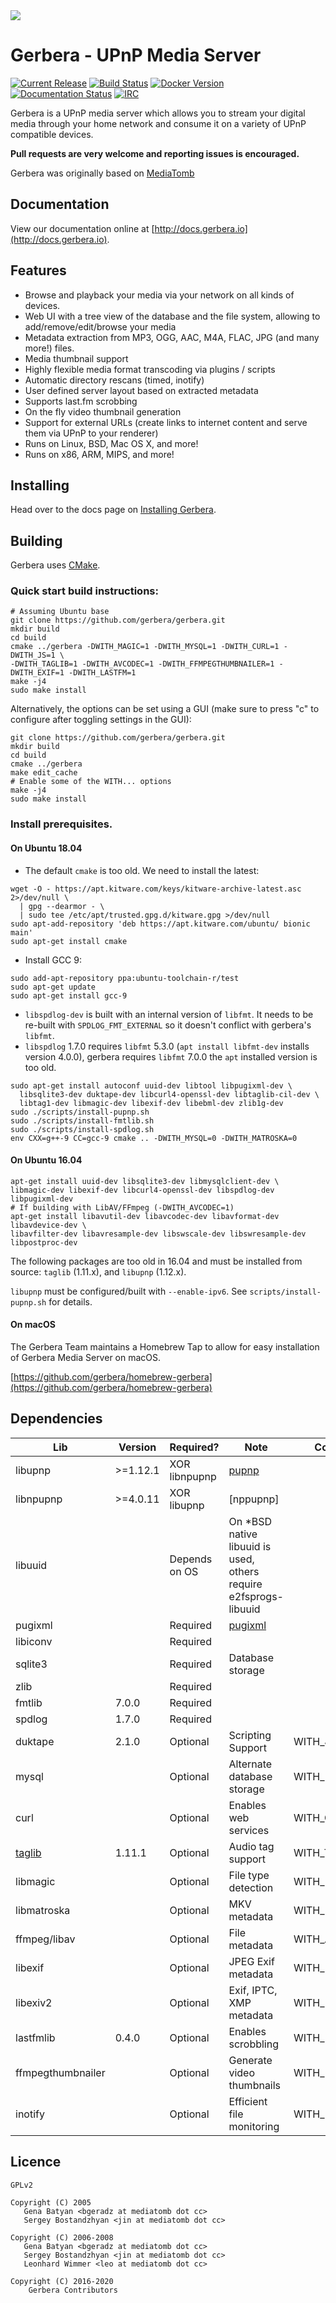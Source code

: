 <img src="https://github.com/gerbera/gerbera/blob/master/artwork/logo-horiz.png?raw=true" />

# Gerbera - UPnP Media Server

 [![Current Release](https://img.shields.io/github/release/gerbera/gerbera.svg?style=for-the-badge)](https://github.com/gerbera/gerbera/releases/latest) [![Build Status](https://img.shields.io/github/workflow/status/gerbera/gerbera/CI%20validation?style=for-the-badge)](https://github.com/gerbera/gerbera/actions?query=workflow%3A%22CI+validation%22+branch%3Amaster) [![Docker Version](https://img.shields.io/docker/v/gerbera/gerbera?color=teal&label=docker&logoColor=white&sort=semver&style=for-the-badge)](https://hub.docker.com/r/gerbera/gerbera/tags?name=v) [![Documentation Status](https://img.shields.io/readthedocs/gerbera?style=for-the-badge)](http://docs.gerbera.io/en/latest/?badge=latest) [![IRC](https://img.shields.io/badge/IRC-on%20freenode-orange.svg?style=for-the-badge)](https://webchat.freenode.net/?channels=#gerbera)

Gerbera is a UPnP media server which allows you to stream your digital media through your home network and consume it on a variety of UPnP compatible devices.

**Pull requests are very welcome and reporting issues is encouraged.**

Gerbera was originally based on [MediaTomb](http://web.archive.org/web/20170911172945/http://mediatomb.cc/)

## Documentation

View our documentation online at [http://docs.gerbera.io](http://docs.gerbera.io).

## Features

* Browse and playback your media via your network on all kinds of devices.
* Web UI with a tree view of the database and the file system, allowing to add/remove/edit/browse your media
* Metadata extraction from MP3, OGG, AAC, M4A, FLAC, JPG (and many more!) files.
* Media thumbnail support
* Highly flexible media format transcoding via plugins / scripts
* Automatic directory rescans (timed, inotify)
* User defined server layout based on extracted metadata
* Supports last.fm scrobbing
* On the fly video thumbnail generation
* Support for external URLs (create links to internet content and serve them via UPnP to your renderer)
* Runs on Linux, BSD, Mac OS X, and more!
* Runs on x86, ARM, MIPS, and more!

## Installing

Head over to the docs page on [Installing Gerbera](http://docs.gerbera.io/en/latest/install.html).

## Building

Gerbera uses [CMake].

### Quick start build instructions:

```
# Assuming Ubuntu base
git clone https://github.com/gerbera/gerbera.git
mkdir build
cd build
cmake ../gerbera -DWITH_MAGIC=1 -DWITH_MYSQL=1 -DWITH_CURL=1 -DWITH_JS=1 \
-DWITH_TAGLIB=1 -DWITH_AVCODEC=1 -DWITH_FFMPEGTHUMBNAILER=1 -DWITH_EXIF=1 -DWITH_LASTFM=1
make -j4
sudo make install
```
Alternatively, the options can be set using a GUI (make sure to press "c" to configure after toggling settings in the GUI):
```
git clone https://github.com/gerbera/gerbera.git
mkdir build
cd build
cmake ../gerbera
make edit_cache
# Enable some of the WITH... options
make -j4
sudo make install
```

### Install prerequisites.

#### On Ubuntu 18.04

* The default `cmake` is too old. We need to install the latest:
```
wget -O - https://apt.kitware.com/keys/kitware-archive-latest.asc 2>/dev/null \
  | gpg --dearmor - \
  | sudo tee /etc/apt/trusted.gpg.d/kitware.gpg >/dev/null
sudo apt-add-repository 'deb https://apt.kitware.com/ubuntu/ bionic main'
sudo apt-get install cmake
```

* Install GCC 9:
```
sudo add-apt-repository ppa:ubuntu-toolchain-r/test
sudo apt-get update
sudo apt-get install gcc-9
```

* `libspdlog-dev` is built with an internal version of `libfmt`. It needs to be
  re-built with `SPDLOG_FMT_EXTERNAL` so it doesn't conflict with gerbera's
  `libfmt`.
* `libspdlog` 1.7.0 requires `libfmt` 5.3.0 (`apt install libfmt-dev` installs
  version 4.0.0), gerbera requires `libfmt` 7.0.0 the `apt` installed version
  is too old.

```
sudo apt-get install autoconf uuid-dev libtool libpugixml-dev \
  libsqlite3-dev duktape-dev libcurl4-openssl-dev libtaglib-cil-dev \
  libtag1-dev libmagic-dev libexif-dev libebml-dev zlib1g-dev
sudo ./scripts/install-pupnp.sh
sudo ./scripts/install-fmtlib.sh
sudo ./scripts/install-spdlog.sh
env CXX=g++-9 CC=gcc-9 cmake .. -DWITH_MYSQL=0 -DWITH_MATROSKA=0
```

#### On Ubuntu 16.04
```
apt-get install uuid-dev libsqlite3-dev libmysqlclient-dev \
libmagic-dev libexif-dev libcurl4-openssl-dev libspdlog-dev libpugixml-dev
# If building with LibAV/FFmpeg (-DWITH_AVCODEC=1)
apt-get install libavutil-dev libavcodec-dev libavformat-dev libavdevice-dev \
libavfilter-dev libavresample-dev libswscale-dev libswresample-dev libpostproc-dev
```

The following packages are too old in 16.04 and must be installed from source:
`taglib` (1.11.x), and `libupnp` (1.12.x).

`libupnp` must be configured/built with `--enable-ipv6`. See
`scripts/install-pupnp.sh` for details.

#### On macOS

The Gerbera Team maintains a Homebrew Tap to allow for easy installation of Gerbera Media Server on macOS.

[https://github.com/gerbera/homebrew-gerbera](https://github.com/gerbera/homebrew-gerbera)

## Dependencies

| Lib               | Version   | Required?     | Note                                                              | Compile-time option    | Default  |
| --------------    | --------- | -----------   | ---------------------------                                       | --------------------   | -------- |
| libupnp           | >=1.12.1  | XOR libnpupnp | [pupnp]                                                           |                        |          |
| libnpupnp         | >=4.0.11  | XOR libupnp   | [nppupnp]                                                         |                        |          |
| libuuid           |           | Depends on OS | On \*BSD native libuuid is used, others require e2fsprogs-libuuid |                        |          |
| pugixml           |           | Required      | [pugixml]                                                         |                        |          |
| libiconv          |           | Required      |                                                                   |                        |          |
| sqlite3           |           | Required      | Database storage                                                  |                        |          |
| zlib              |           | Required      |                                                                   |                        |          |
| fmtlib            | 7.0.0     | Required      |                                                                   |                        |          |
| spdlog            | 1.7.0     | Required      |                                                                   |                        |          |
| duktape           | 2.1.0     | Optional      | Scripting Support                                                 | WITH_JS                | Enabled  |
| mysql             |           | Optional      | Alternate database storage                                        | WITH_MYSQL             | Disabled |
| curl              |           | Optional      | Enables web services                                              | WITH_CURL              | Enabled  |
| [taglib]          | 1.11.1    | Optional      | Audio tag support                                                 | WITH_TAGLIB            | Enabled  |
| libmagic          |           | Optional      | File type detection                                               | WITH_MAGIC             | Enabled  |
| libmatroska       |           | Optional      | MKV metadata                                                      | WITH_MATROSKA          | Enabled  |
| ffmpeg/libav      |           | Optional      | File metadata                                                     | WITH_AVCODEC           | Disabled |
| libexif           |           | Optional      | JPEG Exif metadata                                                | WITH_EXIF              | Enabled  |
| libexiv2          |           | Optional      | Exif, IPTC, XMP metadata                                          | WITH_EXIV2             | Disabled |
| lastfmlib         | 0.4.0     | Optional      | Enables scrobbling                                                | WITH_LASTFM            | Disabled |
| ffmpegthumbnailer |           | Optional      | Generate video thumbnails                                         | WITH_FFMPEGTHUMBNAILER | Disabled |
| inotify           |           | Optional      | Efficient file monitoring                                         | WITH_INOTIFY           | Enabled  |

## Licence

    GPLv2

    Copyright (C) 2005
       Gena Batyan <bgeradz at mediatomb dot cc>
       Sergey Bostandzhyan <jin at mediatomb dot cc>

    Copyright (C) 2006-2008
       Gena Batyan <bgeradz at mediatomb dot cc>
       Sergey Bostandzhyan <jin at mediatomb dot cc>
       Leonhard Wimmer <leo at mediatomb dot cc>

    Copyright (C) 2016-2020
        Gerbera Contributors

[1]: https://sourceforge.net/p/mediatomb/discussion/440751/thread/258c3cf7/?limit=250
[pupnp]: https://github.com/mrjimenez/pupnp.git
[pugixml]: https://github.com/zeux/pugixml
[taglib]: http://taglib.org/
[CMake]: https://cmake.org/
[Ubuntu PPA]: https://launchpad.net/~stephenczetty/+archive/ubuntu/gerbera-updates
[v00d00 overlay]: https://github.com/v00d00/overlay
[duktape]: http://duktape.org
[Docker Hub]: https://hub.docker.com/r/gerbera/gerbera
